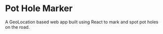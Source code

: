 # Pot Hole Marker

A GeoLocation based web app built using React to mark and spot pot holes on the road.